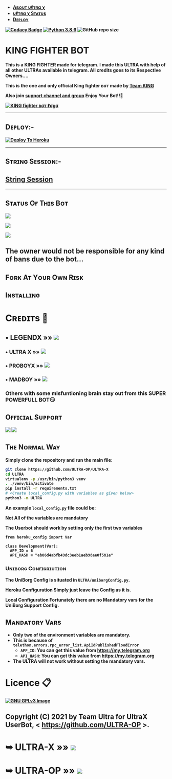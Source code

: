 
* <b><a href ="https://github.com/ULTRA-OP/ULTRA-X#%CF%85%E2%84%93%D1%82%D1%8F%CE%B1-%CF%87-%D0%B2%CF%83%D1%82">Aʙᴏᴜᴛ υℓтяα χ </a>
* <b><a href="https://github.com/ULTRA-OP/ULTRA-X/blob/main/README.md#s%E1%B4%9B%E1%B4%80%E1%B4%9B%E1%B4%9Cs-o%D2%93-t%CA%9C%C9%AAs-b%E1%B4%8F%E1%B4%9B">υℓтяα χ Sᴛᴀᴛᴜs <a/>
* <b><a href="https://github.com/ULTRA-OP/ULTRA-X#d%E1%B4%87%E1%B4%98%CA%9F%E1%B4%8F%CA%8F-">Dᴇᴘʟᴏʏ</a>

[![Codacy Badge](https://api.codacy.com/project/badge/Grade/f7c51539e67b483bb8d7749acca51d3a)](https://app.codacy.com/gh/legendx22/LEGEND-BOT?utm_source=github.com&utm_medium=referral&utm_content=legendx22/LEGEND-BOT&utm_campaign=Badge_Grade_Settings)
[![Python 3.8.6](https://img.shields.io/badge/Python-3.8.6%20or%20newer-blue.svg)](https://www.python.org/downloads/release/python-386/)
![GitHub repo size](https://img.shields.io/github/repo-size/ULTRA-OP/ULTRA-X)


# KING FIGHTER BOT
This is a KING FIGHTER made for telegram. I made this ULTRA with help of all other ULTRAs available in telegram. All credits goes to its Respective Owners....

This is the one and only official King fighter вσт made by [ Team KING](http://t.me/KiNG_Fighter_Bot) 

Also join [support channel and group](https://github.com/ULTRA-OP/ULTRA-X#o%D2%93%D2%93%C9%AA%E1%B4%84%C9%AA%E1%B4%80%CA%9F-s%E1%B4%9C%E1%B4%98%E1%B4%98%E1%B4%8F%CA%80%E1%B4%9B) Enjoy Your Bot!!💝

[![KING fighter вσт ℓσgσ](https://telegra.ph/file/4e53ff41e9c37c89e71ae.jpg)](http://t.me/KiNG_Fighter_Bot)

-------------------------------------------------

## Dᴇᴘʟᴏʏ:-

[![Deploy To Heroku](https://www.herokucdn.com/deploy/button.svg)](https://dashboard.heroku.com/new?button-url=https%3A%2F%2Fgithub.com%2FULTRA-OP%2FHEROKU&template=https%3A%2F%2Fgithub.com%2FULTRA-OP%2FHEROKU)

------------------------------------------------

## Sᴛʀɪɴɢ Sᴇssɪᴏɴ:-

## [String Session](https://replit.com/@mdimteyaz/ULTRA-X-1#main.py)

-------------------------------------------------

## Sᴛᴀᴛᴜs Oғ Tʜɪs Bᴏᴛ
<p align="left"><a href="https://github.com/ULTRAX-OP/ULTRA-X/network/members"><img src="https://img.shields.io/github/forks/ULTRA-OP/ULTRA-X?label=Forks&logoColor=pink&style=social"></a><p align="left"><a href="https://github.com/ULTRA-OP/ULTRA-X/stargazers"><img src="https://img.shields.io/github/stars/ULTRA-OP/ULTRA-X?logoColor=red&style=social"></a><p align="left"><a href="https://github.com/ULTRA-OP/ULTRA-x"><img src="https://img.shields.io/github/last-commit/Ultra-Op/Ultra-X?style=plastic"></a>

## The owner would not be responsible for any kind of bans due to the bot...
## Fᴏʀᴋ Aᴛ Yᴏᴜʀ Oᴡɴ Rɪsᴋ
## Iɴsᴛᴀʟʟɪɴɢ

# Cʀᴇᴅɪᴛs 📍
## • LEGENDX  »»  <a href="https://github.com/LEGENDXOP" alt="LegendX"> <img src="https://img.shields.io/badge/LEGEND X-E5E4E2?logo=github" /></a>
### • ULTRA X  »»  <a href="https://github.com/LEGENDXOP/LEGEND-BOT" alt="UltraX"> <img src="https://img.shields.io/badge/ULTRA-X-98AFC7?logo=github" /></a>
### • PROBOYX  »»  <a href="https://github.com/PROBOYX" alt="ProBoy X"> <img src="https://img.shields.io/badge/PROBOY X-625D5D?logo=github" /></a>
### • MADBOY   »»  <a href="https://github.com/madboy482" alt="MadBoy"> <img src="https://img.shields.io/badge/MADBOY-30302f?logo=github" /></a>

### Others with some misfuntioning brain stay out from this SUPER POWERFULL BOT😏

## Oғғɪᴄɪᴀʟ Sᴜᴘᴘᴏʀᴛ
<a href="https://telegram.me/UltraXChat"><img src="https://img.shields.io/badge/Join-Support%20Channel-red.svg?style=for-the-badge&logo=Telegram"></a>
<a href="https://telegram.me/UltraX_Support"><img src="https://img.shields.io/badge/Join-Support%20Group-blue.svg?style=for-the-badge&logo=Telegram"></a>

## Tʜᴇ Nᴏʀᴍᴀʟ Wᴀʏ

Simply clone the repository and run the main file:
```sh
git clone https://github.com/ULTRA-OP/ULTRA-X
cd ULTRA
virtualenv -p /usr/bin/python3 venv
. ./venv/bin/activate
pip install -r requirements.txt
# <Create local_config.py with variables as given below>
python3 -m ULTRA
```

An example `local_config.py` file could be:

**Not All of the variables are mandatory**

__The Userbot should work by setting only the first two variables__

```python3
from heroku_config import Var

class Development(Var):
  APP_ID = 6
  API_HASH = "eb06d4abfb49dc3eeb1aeb98ae0f581e"
```

### Uɴɪʙᴏʀɢ Cᴏɴғɪɢʀɪᴜᴛɪᴏɴ

The UniBorg Config is situated in `ULTRA/uniborgConfig.py`.

**Heroku Configuration**
Simply just leave the Config as it is.

**Local Configuration**
Fortunately there are no Mandatory vars for the UniBorg Support Config.

## Mᴀɴᴅᴀᴛᴏʀʏ Vᴀʀs

- Only two of the environment variables are mandatory.
- This is because of `telethon.errors.rpc_error_list.ApiIdPublishedFloodError`
    - `APP_ID`:   You can get this value from https://my.telegram.org 
    - `API_HASH`:   You can get this value from https://my.telegram.org
- The ULTRA will not work without setting the mandatory vars.


# Licence 📋
[![GNU GPLv3 Image](https://www.gnu.org/graphics/gplv3-127x51.png)](http://www.gnu.org/licenses/gpl-3.0.en.html)  

## Copyright (C) 2021 by Team Ultra for UltraX UserBot, < https://github.com/ULTRA-OP >.


# ➥ ULTRA-X   »»  <a href="https://github.com/ULTRA-OP/ULTRA-X" alt="UltraX"> <img src="https://img.shields.io/badge/ULTRA X-413839?logo=github" /></a>
# ➥ ULTRA-OP  »»  <a href="https://github.com/ULTRA-OP" alt="Ultra-Op"> <img src="https://img.shields.io/badge/ULTRA OP-BCE954?logo=github" /></a>
